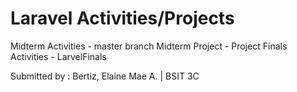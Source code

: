 # Laravel Activities/Projects

Midterm Activities - master branch
Midterm Project - Project
Finals Activities - LarvelFinals

Submitted by : Bertiz, Elaine Mae A. | BSIT 3C
